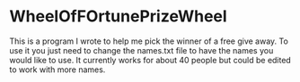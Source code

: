 # WheelOfFOrtunePrizeWheel

<p> This is a program I wrote to help me pick the winner of a free give away.  To use it you just need to change the names.txt file to have the names you would like to use.  It currently works for about 40 people but could be edited to work with more names.</p>
